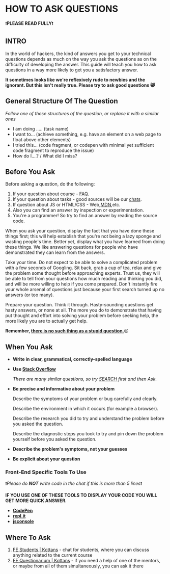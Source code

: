 # HOW TO ASK QUESTIONS
:heavy_exclamation_mark:**PLEASE READ FULLY**:heavy_exclamation_mark:
## INTRO
In the world of hackers, the kind of answers you get to your technical questions depends as much on the way you ask the questions as on the difficulty of developing the answer. This guide will teach you how to ask questions in a way more likely to get you a satisfactory answer.

**It sometimes looks like we're reflexively rude to newbies and the ignorant. But this isn't really true. Please try to ask good questions :smile_cat:**
## General Structure Of The Question
_Follow one of these structures of the question, or replace it with a similar ones_
* I am doing ..... (task name)
* I want to... (achieve something, e.g. have an element on a web page to float above other elements)
* I tried this... (code fragment, or codepen with minimal yet sufficient code fragment to reproduce the issue)
* How do I....? / What did I miss?

## Before You Ask
Before asking a question, do the following:

1. If your question about course - [FAQ](https://github.com/kottans/frontend/blob/master/faq.md).
2. If your question about tasks -  good sources will be our [chats](https://github.com/babayK0/frontend/blob/master/HTAQ.md#where-to-ask).
3. If question about JS or HTML/CSS - Web,[MDN](https://developer.mozilla.org),etc.
4. Also you can find an answer by inspection or experimentation.
5. You're a programmer! So try to find an answer by reading the source code.

When you ask your question, display the fact that you have done these things first; this will help establish that you're not being a lazy sponge and wasting people's time. Better yet, display what you have learned from doing these things. We like answering questions for people who have demonstrated they can learn from the answers.

Take your time. Do not expect to be able to solve a complicated problem with a few seconds of Googling. Sit back, grab a cup of tea, relax and give the problem some thought before approaching experts. Trust us, they will be able to tell from your questions how much reading and thinking you did, and will be more willing to help if you come prepared. Don't instantly fire your whole arsenal of questions just because your first search turned up no answers (or too many).

Prepare your question. Think it through. Hasty-sounding questions get hasty answers, or none at all. The more you do to demonstrate that having put thought and effort into solving your problem before seeking help, the more likely you are to actually get help.

**Remember, [there is no such thing as a stupid question.](https://en.wikipedia.org/wiki/No_such_thing_as_a_stupid_question)**:wink:

## When You Ask
* **Write in clear, grammatical, correctly-spelled language**
* **Use [Stack Overflow](https://stackoverflow.com/)** 

    _There are many similar questions, so try [SEARCH](https://stackoverflow.com/search?q=) first and then Ask._

* **Be precise and informative about your problem**

     Describe the symptoms of your problem or bug carefully and clearly.
     
     Describe the environment in which it occurs (for example a browser).
     
     Describe the research you did to try and understand the problem before you asked the question.
     
     Describe the diagnostic steps you took to try and pin down the problem yourself before you asked the question.

* **Describe the problem's symptoms, not your guesses**

* **Be explicit about your question**

### Front-End Specific Tools To Use
:heavy_exclamation_mark:_Please do **NOT** write code in the chat if this is more than 5 lines_:heavy_exclamation_mark:


**IF YOU USE ONE OF THESE TOOLS TO DISPLAY YOUR CODE YOU WILL GET MORE QUICK ANSWER.**
* **[CodePen](https://codepen.io/)**
* **[repl.it](https://repl.it/)**
* **[jsconsole](https://jsconsole.com/?q=console.log(%27AA%27))**
## Where To Ask
1. [FE Students | Kottans](https://t.me/joinchat/DmX0JBHVkEhV1us2HdMmpA) - chat for students, where you can discuss anything related to the current course
2. [FE Questionarium | Kottans](https://t.me/joinchat/DmX0JAl-mh5W0jrWli8Ycw) - if you need a help of one of the mentors, or maybe from all of them simultaneously, you can ask it there

